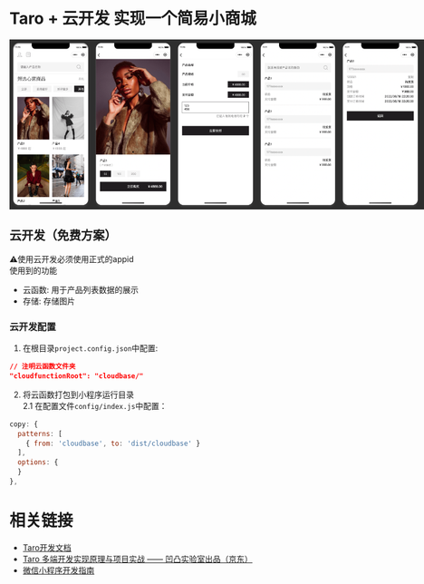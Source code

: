 <!--
 * @Descripttion: your project
 * @version: 0.0.0
 * @Author: Minyoung
 * @Date: 2022-06-06 11:08:57
 * @LastEditors: Minyoung
 * @LastEditTime: 2022-06-06 13:18:45
-->
# Taro + 云开发 实现一个简易小商城
<div style="display:flex;flex-warp:warp;">
  <img height="300px" src="./doc/index.png">
  <img height="300px" src="./doc/product.png">
  <img height="300px" src="./doc/confirm.png">
  <img height="300px" src="./doc/orders.png">
  <img height="300px" src="./doc/order-details.png">
  <img height="300px" src="./doc/mine.png">
</div>

## 云开发（免费方案）
⚠️使用云开发必须使用正式的appid  
使用到的功能
+ 云函数: 用于产品列表数据的展示
+ 存储: 存储图片
### 云开发配置
1. 在根目录`project.config.json`中配置:
  ```json
  // 注明云函数文件夹
  "cloudfunctionRoot": "cloudbase/"
  ```
2. 将云函数打包到小程序运行目录  
  2.1 在配置文件`config/index.js`中配置：
  ```js
  copy: {
    patterns: [
      { from: 'cloudbase', to: 'dist/cloudbase' }
    ],
    options: {
    }
  },
  ```
# 相关链接
+ <a href="https://taro-docs.jd.com/taro/docs/" target="_blank">Taro开发文档</a>  
+ <a href="https://s.juejin.cn/ds/Ye4SSem/" target="_blank">Taro 多端开发实现原理与项目实战 —— 凹凸实验室出品（京东）</a>
+ <a href="https://developers.weixin.qq.com/miniprogram/dev/framework/" target="_blank">微信小程序开发指南</a>
# 